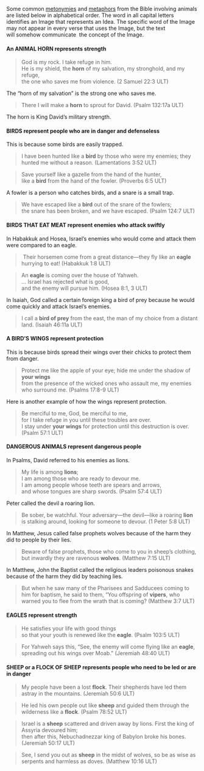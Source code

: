 Some common [metonymies](../figs-metonymy/01.md) and [metaphors](../figs-metaphor/01.md) from the Bible involving animals are listed below in alphabetical order. The word in all capital letters identifies an Image that represents an Idea. The specific word of the Image may not appear in every verse that uses the Image, but the text will somehow communicate  the concept of the Image.

#### An ANIMAL HORN represents strength

> God is my rock. I take refuge in him.  
> He is my shield, the **horn** of my salvation, my stronghold, and my refuge,  
> the one who saves me from violence. (2 Samuel 22:3 ULT)

The “horn of my salvation” is the strong one who saves me.

> There I will make a **horn** to sprout for David. (Psalm 132:17a ULT)

The horn is King David’s military strength.

#### BIRDS represent people who are in danger and defenseless

This is because some birds are easily trapped.

> I have been hunted like a **bird** by those who were my enemies; they hunted me without a reason. (Lamentations 3:52 ULT)
 
> Save yourself like a gazelle from the hand of the hunter,  
> like a **bird** from the hand of the fowler. (Proverbs 6:5 ULT)

A fowler is a person who catches birds, and a snare is a small trap.

> We have escaped like a **bird** out of the snare of the fowlers;  
> the snare has been broken, and we have escaped. (Psalm 124:7 ULT)

#### BIRDS THAT EAT MEAT represent enemies who attack swiftly

In Habakkuk and Hosea, Israel’s enemies who would come and attack them were compared to an eagle.

>  Their horsemen come from a great distance—they fly like an **eagle** hurrying to eat! (Habakkuk 1:8 ULT)

> An **eagle** is coming over the house of Yahweh.  
> … Israel has rejected what is good,  
> and the enemy will pursue him. (Hosea 8:1, 3 ULT)

In Isaiah, God called a certain foreign king a bird of prey because he would come quickly and attack Israel’s enemies.

> I call a **bird of prey** from the east, the man of my choice from a distant land. (Isaiah 46:11a ULT)

#### A BIRD’S WINGS represent protection

This is because birds spread their wings over their chicks to protect them from danger.

> Protect me like the apple of your eye; hide me under the shadow of **your wings**  
> from the presence of the wicked ones who assault me, my enemies who surround me. (Psalms 17:8-9 ULT)

Here is another example of how the wings represent protection.

> Be merciful to me, God, be merciful to me,  
> for I take refuge in you until these troubles are over.  
> I stay under **your wings** for protection until this destruction is over. (Psalm 57:1 ULT)

#### DANGEROUS ANIMALS represent dangerous people

In Psalms, David referred to his enemies as lions.

> My life is among **lions**;  
> I am among those who are ready to devour me.  
> I am among people whose teeth are spears and arrows,  
> and whose tongues are sharp swords. (Psalm 57:4 ULT)

Peter called the devil a roaring lion.

> Be sober, be watchful. Your adversary—the devil—like a roaring **lion** is stalking around, looking for someone to devour. (1 Peter 5:8 ULT)

In Matthew, Jesus called false prophets wolves because of the harm they did to people by their lies.

> Beware of false prophets, those who come to you in sheep’s clothing, but inwardly they are ravenous **wolves**. (Matthew 7:15 ULT)

In Matthew, John the Baptist called the religious leaders poisonous snakes because of the harm they did by teaching lies.

> But when he saw many of the Pharisees and Sadducees coming to him for baptism, he said to them, “You offspring of **vipers**, who warned you to flee from the wrath that is coming? (Matthew 3:7 ULT)

#### EAGLES represent strength

> He satisfies your life with good things  
> so that your youth is renewed like the **eagle**. (Psalm 103:5 ULT)

> For Yahweh says this, “See, the enemy will come flying like an **eagle**, spreading out his wings over Moab.” (Jeremiah 48:40 ULT)


#### SHEEP or a FLOCK OF SHEEP represents people who need to be led or are in danger

> My people have been a lost **flock**. Their shepherds have led them astray in the mountains. (Jeremiah 50:6 ULT)
 
> He led his own people out like **sheep** and guided them through the wilderness like a **flock**. (Psalm 78:52 ULT)
 
> Israel is a **sheep** scattered and driven away by lions. First the king of Assyria devoured him;  
> then after this, Nebuchadnezzar king of Babylon broke his bones. (Jeremiah 50:17 ULT)

> See, I send you out as **sheep** in the midst of wolves, so be as wise as serpents and harmless as doves. (Matthew 10:16 ULT)